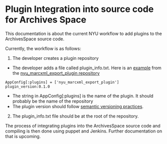 # Plugin Integration into source code for Archives Space
This documentation is about the current NYU workflow to add plugins to the ArchivesSpace source code.

Currently, the workflow is as follows:

1. The developer creates a plugin repository
  * The developer adds a file called plugin_info.txt. Here is an [example](https://github.com/NYULibraries/nyu_marcxml_export_plugin/blob/master/plugin_info.txt) from the [nyu_marcxml_export_plugin repository](https://github.com/NYULibraries/nyu_marcxml_export_plugin)
  ```
  AppConfig[:plugins] = ['nyu_marcxml_export_plugin']
  plugin_version:0.1.0
  ```

  * The string in AppConfig[:plugins] is the name of the plugin. It should probably be the name of the repository
  * The plugin version should follow [semantic versioning practices](http://semver.org/).

2. The plugin_info.txt file should be at the root of the repository.

The process of integrating plugins into the ArchivesSpace source code and compiling is then done using puppet and Jenkins. Further documentation on that is upcoming.
